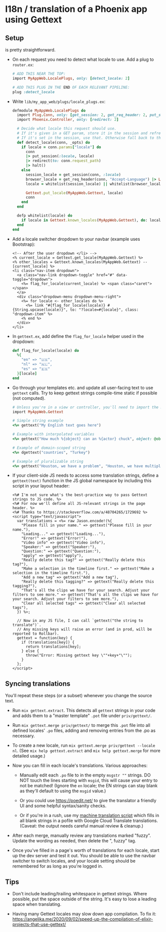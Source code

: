 # I18n / translation of a Phoenix app using Gettext


## Setup

is pretty straightforward.

  * On each request you need to detect what locale to use. Add a plug to `router.ex`:

    ```rb
    # ADD THIS NEAR THE TOP:
    import MyAppWeb.LocalePlugs, only: [detect_locale: 2]

    # ADD THIS PLUG IN THE END OF EACH RELEVANT PIPELINE:
    plug :detect_locale
    ```

  * Write `lib/my_app_web/plugs/locale_plugs.ex`:

    ```rb
    defmodule MyAppWeb.LocalePlugs do
      import Plug.Conn, only: [get_session: 2, get_req_header: 2, put_session: 3, halt: 1]
      import Phoenix.Controller, only: [redirect: 2]

      # Decide what locale this request should use.
      # If it's given in a GET param, store it in the session and refresh to clear the param.
      # If it's set in the session, use that. Otherwise fall back to the browser setting or en.
      def detect_locale(conn, _opts) do
        if locale = conn.params["locale"] do
          conn
          |> put_session(:locale, locale)
          |> redirect(to: conn.request_path)
          |> halt()
        else
          session_locale = get_session(conn, :locale)
          browser_locale = get_req_header(conn, "Accept-Language") |> List.first()
          locale = whitelist(session_locale) || whitelist(browser_locale) || "en"

          Gettext.put_locale(MyAppWeb.Gettext, locale)
          conn
        end
      end

      defp whitelist(locale) do
        if locale in Gettext.known_locales(MyAppWeb.Gettext), do: locale
      end
    end
    ```

  * Add a locale switcher dropdown to your navbar (example uses Bootstrap):

    ```
    <!-- After the user dropdown </li> -->
    <% current_locale = Gettext.get_locale(MyAppWeb.Gettext) %>
    <% other_locales = Gettext.known_locales(MyAppWeb.Gettext) -- [current_locale] %>
    <li class="nav-item dropdown">
      <a class="nav-link dropdown-toggle" href="#" data-toggle="dropdown">
        <%= flag_for_locale(current_locale) %> <span class="caret"></span>
      </a>
      <div class="dropdown-menu dropdown-menu-right">
        <%= for locale <- other_locales do %>
          <%= link "#{flag_for_locale(locale)} #{String.upcase(locale)}", to: "?locale=#{locale}", class: "dropdown-item" %>
        <% end %>
      </div>
    </li>
    ```

  * In `gettext.ex`, add define the `flag_for_locale` helper used in the dropdown:

    ```rb
    def flag_for_locale(locale) do
      %{
        "en" => "🇺🇸",
        "nl" => "🇳🇱",
        "es" => "🇪🇸"
      }[locale]
    end
    ```

  * Go through your templates etc. and update all user-facing text to use `gettext` calls.
    Try to keep gettext strings compile-time static if possible (not computed).

    ```rb
    # Unless you're in a view or controller, you'll need to import the module first:
    import MyAppWeb.Gettext

    # Simple string example
    <%= gettext("My English text goes here")

    # Example with interpolated variables
    <%= gettext("How much %{object} can an %{actor} chuck", object: @object, actor: @actor)

    # Example of domain-scoped string
    <%= dgettext("countries", "Turkey")

    # Example of pluralizable string
    <%= gettext("Houston, we have a problem", "Houston, we have multiple problems", 3)
    ```

  * If your client-side JS needs to access some translation strings, define a `gettext(text)` function in the JS global namespace by including this script in your layout header:

    ```
    <%# I'm not sure what's the best-practice way to pass Gettext strings to JS code. %>
    <%# For now we'll define all JS-relevant strings in the page header. %>
    <%# Thanks to https://stackoverflow.com/a/48704265/1729692 %>
    <script type="text/javascript">
      var translations = <%= raw Jason.encode!(%{
        "Please fill in your name." => gettext("Please fill in your name."),
        "Loading..." => gettext("Loading..."),
        "Error!" => gettext("Error!"),
        "Video info" => gettext("Video info"),
        "Speaker:" => gettext("Speaker:"),
        "Question:" => gettext("Question:"),
        "apply" => gettext("apply"),
        "Really delete this tag?" => gettext("Really delete this tag?"),
        "Make a selection in the timeline first." => gettext("Make a selection in the timeline first."),
        "Add a new tag" => gettext("Add a new tag"),
        "Really delete this tagging?" => gettext("Really delete this tagging?"),
        "That's all the clips we have for your search. Adjust your filters to see more." => gettext("That's all the clips we have for your search. Adjust your filters to see more."),
        "Clear all selected tags" => gettext("Clear all selected tags"),
      }) %>;

      // Now in any JS file, I can call `gettext("the string to translate")`.
      // Any missing keys will raise an error (and in prod, will be reported to Rollbar).
      gettext = function(key) {
        if (translations[key]) {
          return translations[key];
        } else {
          throw("Error: Missing gettext key \""+key+"\"");
        }
      };
    </script>
    ```


## Syncing translations

You'll repeat these steps (or a subset) whenever you change the source text.

  * Run `mix gettext.extract`. This detects all `gettext` strings in your code and adds them to a "master template" `.pot` file under `priv/gettext/`.

  * Run `mix gettext.merge priv/gettext/` to merge this `.pot` file into all defined locales' `.po` files, adding and removing entries from the .po as necessary.

  * To create a new locale, run `mix gettext.merge priv/gettext --locale nl`.
    (See `mix help gettext.extract` and `mix help gettext.merge` for more detailed usage.)

  * Now you can fill in each locale's translations. Various approaches:

    - Manually edit each `.po` file to in the empty `msgstr ""` strings. DO NOT touch the lines starting with `msgid`, this will cause your entry to not be matched! (Ignore the `en` locale; the EN strings can stay blank as they'll default to using the `msgid` value.)

    - Or you could use https://poedit.net/ to give the translator a friendly UI and some helpful syntax/sanity checks.

    - Or if you're in a rush, use my [machine translation script](https://github.com/topherhunt/topher-utilities/blob/master/machine_translate.rb) which fills in all blank strings in a pofile with Google Cloud Translate translations. (Caveat: the output needs careful manual review & cleanup.)

  * After each merge, manually review any translations marked "fuzzy". Update the wording as needed, then delete the ", fuzzy" tag.

  * Once you've filled in a page's worth of translations for each locale, start up the dev server and test it out. You should be able to use the navbar switcher to switch locales, and your locale setting should be remembered for as long as you're logged in.


## Tips

  * Don't include leading/trailing whitespace in gettext strings. Where possible, put the space outside of the string. It's easy to lose a leading space when translating.

  * Having many Gettext locales may slow down app compilation. To fix it: https://angelika.me/2020/09/02/speed-up-the-compilation-of-elixir-projects-that-use-gettext/
